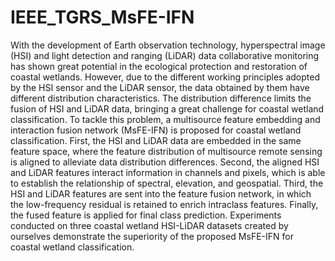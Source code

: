 # IEEE_TGRS_MsFE-IFN
With the development of Earth observation technology, hyperspectral image (HSI) and light detection and ranging (LiDAR) data collaborative monitoring has shown great potential in the ecological protection and restoration of coastal wetlands. However, due to the different working principles adopted by the HSI sensor and the LiDAR sensor, the data obtained by them have different distribution characteristics. The distribution difference limits the fusion of HSI and LiDAR data, bringing a great challenge for coastal wetland classification. To tackle this problem, a multisource feature embedding and interaction fusion network (MsFE-IFN) is proposed for coastal wetland classification. First, the HSI and LiDAR data are embedded in the same feature space, where the feature distribution of multisource remote sensing is aligned to alleviate data distribution differences. Second, the aligned HSI and LiDAR features interact information in channels and pixels, which is able to establish the relationship of spectral, elevation, and geospatial. Third, the HSI and LiDAR features are sent into the feature fusion network, in which the low-frequency residual is retained to enrich intraclass features. Finally, the fused feature is applied for final class prediction. Experiments conducted on three coastal wetland HSI-LiDAR datasets created by ourselves demonstrate the superiority of the proposed MsFE-IFN for coastal wetland classification.
